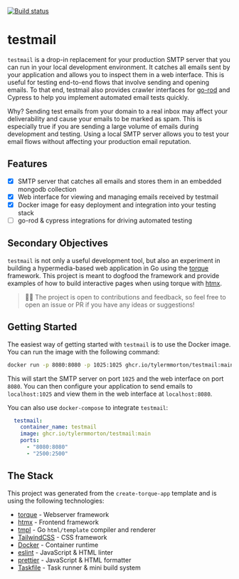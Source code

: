 [![Build status](https://github.com/tylermmorton/testmail/actions/workflows/image.yaml/badge.svg?branch=main&event=push)](https://github.com/tylermmorton/testmail/actions/workflows/image.yaml)

# testmail

`testmail` is a drop-in replacement for your production SMTP server that you can run in your local development environment. It catches all emails sent by your application and allows you to inspect them in a web interface. This is useful for testing end-to-end flows that involve sending and opening emails. To that end, testmail also provides crawler interfaces for [go-rod]() and Cypress to help you implement automated email tests quickly.

Why? Sending test emails from your domain to a real inbox may affect your deliverability and cause your emails to be marked as spam. This is especially true if you are sending a large volume of emails during development and testing. Using a local SMTP server allows you to test your email flows without affecting your production email reputation.

## Features
- [x] SMTP server that catches all emails and stores them in an embedded mongodb collection
- [x] Web interface for viewing and managing emails received by testmail
- [x] Docker image for easy deployment and integration into your testing stack
- [ ] go-rod & cypress integrations for driving automated testing

## Secondary Objectives

`testmail` is not only a useful development tool, but also an experiment in building a hypermedia-based web application in Go using the [torque](https://lbft.dev) framework. This project is meant to dogfood the framework and provide examples of how to build interactive pages when using torque with [htmx](https://htmx.org/).

> 👋🏻 The project is open to contributions and feedback, so feel free to open an issue or PR if you have any ideas or suggestions!

## Getting Started
The easiest way of getting started with `testmail` is to use the Docker image. You can run the image with the following command:

```bash
docker run -p 8080:8080 -p 1025:1025 ghcr.io/tylermmorton/testmail:main
```

This will start the SMTP server on port `1025` and the web interface on port `8080`. You can then configure your application to send emails to `localhost:1025` and view them in the web interface at `localhost:8080`.

You can also use `docker-compose` to  integrate `testmail`:

```yaml
  testmail:
    container_name: testmail
    image: ghcr.io/tylermmorton/testmail:main
    ports:
      - "8080:8080"
      - "2500:2500"
```

## The Stack
This project was generated from the `create-torque-app` template and is using the following technologies:
- [torque](https://lbft.dev) - Webserver framework
- [htmx](https://htmx.org/) - Frontend framework
- [tmpl](https://github.com/tylermmorton/tmpl) - Go `html/template` compiler and renderer
- [TailwindCSS](https://tailwindcss.com/) - CSS framework
- [Docker](https://www.docker.com/) - Container runtime
- [eslint](https://eslint.org/) - JavaScript & HTML linter
- [prettier](https://prettier.io/) - JavaScript & HTML formatter
- [Taskfile](https://taskfile.dev/) - Task runner & mini build system
